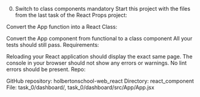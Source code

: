 0. Switch to class components
   mandatory
   Start this project with the files from the last task of the React Props project:

Convert the App function into a React Class:

Convert the App component from functional to a class component
All your tests should still pass.
Requirements:

Reloading your React application should display the exact same page.
The console in your browser should not show any errors or warnings.
No lint errors should be present.
Repo:

GitHub repository: holbertonschool-web_react
Directory: react_component
File: task_0/dashboard/, task_0/dashboard/src/App/App.jsx
